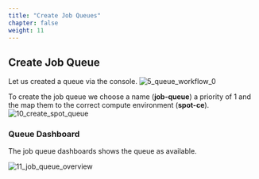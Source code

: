 ```yaml
---
title: "Create Job Queues"
chapter: false
weight: 11
---
```


## Create Job Queue

Let us created a queue via the console.
![5_queue_workflow_0](/images/nextflow-on-aws-batch/batch/5_queue_workflow_0.png)


To create the job queue we choose a name (**job-queue**) a priority of 1 and the map them to the correct compute environment (**spot-ce**).
![10_create_spot_queue](/images/nextflow-on-aws-batch/nextflow201/10_create_spot_queue.png)

### Queue Dashboard

The job queue dashboards shows the queue as available.

![11_job_queue_overview](/images/nextflow-on-aws-batch/nextflow201/11_job_queue_overview.png)
